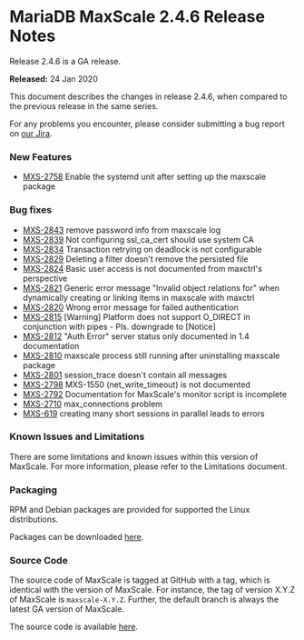 # MariaDB MaxScale 2.4.6 Release Notes

Release 2.4.6 is a GA release.

**Released:** 24 Jan 2020

This document describes the changes in release 2.4.6, when compared to the previous release in the same series.

For any problems you encounter, please consider submitting a bug report on [our Jira](https://jira.mariadb.org/projects/MXS).

### New Features

* [MXS-2758](https://jira.mariadb.org/browse/MXS-2758) Enable the systemd unit after setting up the maxscale package

### Bug fixes

* [MXS-2843](https://jira.mariadb.org/browse/MXS-2843) remove password info from maxscale log
* [MXS-2839](https://jira.mariadb.org/browse/MXS-2839) Not configuring ssl\_ca\_cert should use system CA
* [MXS-2834](https://jira.mariadb.org/browse/MXS-2834) Transaction retrying on deadlock is not configurable
* [MXS-2829](https://jira.mariadb.org/browse/MXS-2829) Deleting a filter doesn't remove the persisted file
* [MXS-2824](https://jira.mariadb.org/browse/MXS-2824) Basic user access is not documented from maxctrl's perspective
* [MXS-2821](https://jira.mariadb.org/browse/MXS-2821) Generic error message "Invalid object relations for" when dynamically creating or linking items in maxscale with maxctrl
* [MXS-2820](https://jira.mariadb.org/browse/MXS-2820) Wrong error message for failed authentication
* [MXS-2815](https://jira.mariadb.org/browse/MXS-2815) \[Warning] Platform does not support O\_DIRECT in conjunction with pipes - Pls. downgrade to \[Notice]
* [MXS-2812](https://jira.mariadb.org/browse/MXS-2812) "Auth Error" server status only documented in 1.4 documentation
* [MXS-2810](https://jira.mariadb.org/browse/MXS-2810) maxscale process still running after uninstalling maxscale package
* [MXS-2801](https://jira.mariadb.org/browse/MXS-2801) session\_trace doesn't contain all messages
* [MXS-2798](https://jira.mariadb.org/browse/MXS-2798) MXS-1550 (net\_write\_timeout) is not documented
* [MXS-2792](https://jira.mariadb.org/browse/MXS-2792) Documentation for MaxScale's monitor script is incomplete
* [MXS-2710](https://jira.mariadb.org/browse/MXS-2710) max\_connections problem
* [MXS-619](https://jira.mariadb.org/browse/MXS-619) creating many short sessions in parallel leads to errors

### Known Issues and Limitations

There are some limitations and known issues within this version of MaxScale. For more information, please refer to the Limitations document.

### Packaging

RPM and Debian packages are provided for supported the Linux distributions.

Packages can be downloaded [here](https://mariadb.com/downloads/#mariadb_platform-mariadb_maxscale).

### Source Code

The source code of MaxScale is tagged at GitHub with a tag, which is identical with the version of MaxScale. For instance, the tag of version X.Y.Z of MaxScale is `maxscale-X.Y.Z`. Further, the default branch is always the latest GA version of MaxScale.

The source code is available [here](https://github.com/mariadb-corporation/MaxScale).
